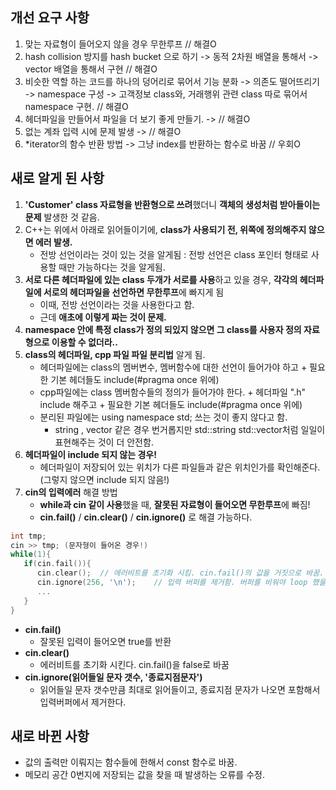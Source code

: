 ## 개선 요구 사항
 1. 맞는 자료형이 들어오지 않을 경우 무한루프 // 해결O
 2. hash collision 방지를 hash bucket 으로 하기 -> 동적 2차원 배열을 통해서 -> vector 배열을 통해서 구현 // 해결O
 3. 비슷한 역할 하는 코드를 하나의 덩어리로 묶어서 기능 분화 -> 의존도 떨어뜨리기 -> namespace 구성 -> 고객정보 class와, 거래행위 관련 class 따로 묶어서 namespace 구현. // 해결O
 4. 헤더파일을 만들어서 파일을 더 보기 좋게 만들기. -> // 해결O
 5. 없는 계좌 입력 시에 문제 발생 -> // 해결O
 6. \*iterator의 함수 반환 방법 -> 그냥 index를 반환하는 함수로 바꿈 // 우회O

## 새로 알게 된 사항
 1. **'Customer' class 자료형을 반환형으로 쓰려**했더니 **객체의 생성처럼 받아들이는 문제** 발생한 것 같음.
 2. C++는 위에서 아래로 읽어들이기에, **class가 사용되기 전, 위쪽에 정의해주지 않으면 에러 발생.**
    - 전방 선언이라는 것이 있는 것을 알게됨 : 전방 선언은 class 포인터 형태로 사용할 때만 가능하다는 것을 알게됨.
 3. **서로 다른 헤더파일에 있는 class 두개가 서로를 사용**하고 있을 경우, **각각의 헤더파일에 서로의 헤더파일을 선언하면 무한루프**에 빠지게 됨
    - 이때, 전방 선언이라는 것을 사용한다고 함.
    - 근데 **애초에 이렇게 짜는 것이 문제.**
 4. **namespace 안에 특정 class가 정의 되있지 않으면 그 class를 사용자 정의 자료형으로 이용할 수 없더라..**
 5. **class의 헤더파일, cpp 파일 파일 분리법** 알게 됨.
    - 헤더파일에는 class의 멤버변수, 멤버함수에 대한 선언이 들어가야 하고 + 필요한 기본 헤더들도 include(#pragma once 위에)
    - cpp파일에는 class 멤버함수들의 정의가 들어가야 한다. + 헤더파일 ".h" include 해주고 + 필요한 기본 헤더들도 include(#pragma once 위에)
    - 분리된 파일에는 using namespace std; 쓰는 것이 좋지 않다고 함.
      - string , vector 같은 경우 번거롭지만 std::string std::vector처럼 일일이 표현해주는 것이 더 안전함.
 6. **헤더파일이 include 되지 않는 경우!**
    - 헤더파일이 저장되어 있는 위치가 다른 파일들과 같은 위치인가를 확인해준다. (그렇지 않으면 include 되지 않음!)
 7. **cin의 입력에러** 해결 방법
    - **while과 cin 같이 사용**했을 때, **잘못된 자료형이 들어오면 무한루프**에 빠짐!
    - **cin.fail()** / **cin.clear()** / **cin.ignore()** 로 해결 가능하다.
```cpp
int tmp;
cin >> tmp; (문자형이 들어온 경우!)
while(1){
   if(cin.fail()){
      cin.clear();	// 에러비트를 초기화 시킴. cin.fail()의 값을 거짓으로 바꿈.
      cin.ignore(256, '\n');	// 입력 버퍼를 제거함. 버퍼를 비워야 loop 했을 때 cin에 아무것도 들어오지 않으므로 해결됨.
      ...
   }
}
```
   - **cin.fail()**
      - 잘못된 입력이 들어오면 true를 반환
   - **cin.clear()**
      - 에러비트를 초기화 시킨다. cin.fail()을 false로 바꿈
   - **cin.ignore(읽어들일 문자 갯수, '종료지점문자')**
      - 읽어들일 문자 갯수만큼 최대로 읽어들이고, 종료지점 문자가 나오면 포함해서 입력버퍼에서 제거한다.

## 새로 바뀐 사항
 - 값의 출력만 이뤄지는 함수들에 한해서 const 함수로 바꿈.
 - 메모리 공간 0번지에 저장되는 값을 찾을 때 발생하는 오류를 수정.
